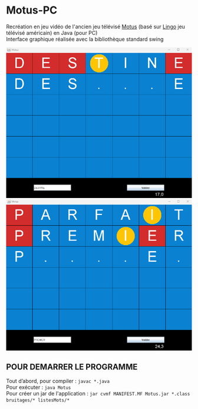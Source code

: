 # Motus-PC
Recréation en jeu vidéo de l'ancien jeu télévisé [Motus](https://fr.wikipedia.org/wiki/Motus_(jeu_t%C3%A9l%C3%A9vis%C3%A9)) (basé sur [Lingo](https://en.wikipedia.org/wiki/Lingo_(American_game_show)) jeu télévisé américain) en Java (pour PC)  
Interface graphique réalisée avec la bibliothèque standard swing  

![Motus-screen-1](https://raw.githubusercontent.com/Metroidzeta/Motus-PC/refs/heads/main/captures/motus_1.png)
![Motus-screen-2](https://raw.githubusercontent.com/Metroidzeta/Motus-PC/refs/heads/main/captures/motus_2.png)

## POUR DEMARRER LE PROGRAMME

Tout d’abord, pour compiler : ```javac *.java```  
Pour exécuter : ```java Motus```  
Pour créer un jar de l'application : ```jar cvmf MANIFEST.MF Motus.jar *.class bruitages/* listesMots/*```  
